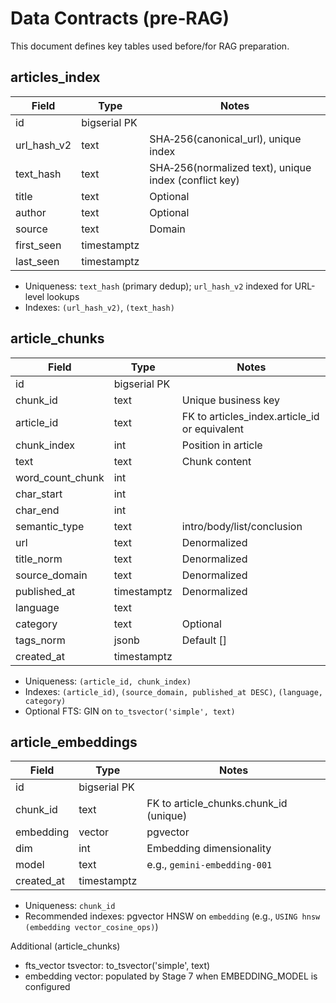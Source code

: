 # Data Contracts (pre‑RAG)

This document defines key tables used before/for RAG preparation.

## articles_index
| Field | Type | Notes |
|---|---|---|
| id | bigserial PK | |
| url_hash_v2 | text | SHA‑256(canonical_url), unique index |
| text_hash | text | SHA‑256(normalized text), unique index (conflict key) |
| title | text | Optional |
| author | text | Optional |
| source | text | Domain |
| first_seen | timestamptz | |
| last_seen | timestamptz | |

- Uniqueness: `text_hash` (primary dedup); `url_hash_v2` indexed for URL-level lookups
- Indexes: `(url_hash_v2)`, `(text_hash)`

## article_chunks
| Field | Type | Notes |
|---|---|---|
| id | bigserial PK | |
| chunk_id | text | Unique business key |
| article_id | text | FK to articles_index.article_id or equivalent |
| chunk_index | int | Position in article |
| text | text | Chunk content |
| word_count_chunk | int | |
| char_start | int | |
| char_end | int | |
| semantic_type | text | intro/body/list/conclusion |
| url | text | Denormalized |
| title_norm | text | Denormalized |
| source_domain | text | Denormalized |
| published_at | timestamptz | Denormalized |
| language | text | |
| category | text | Optional |
| tags_norm | jsonb | Default [] |
| created_at | timestamptz | |

- Uniqueness: `(article_id, chunk_index)`
- Indexes: `(article_id)`, `(source_domain, published_at DESC)`, `(language, category)`
- Optional FTS: GIN on `to_tsvector('simple', text)`

## article_embeddings
| Field | Type | Notes |
|---|---|---|
| id | bigserial PK | |
| chunk_id | text | FK to article_chunks.chunk_id (unique) |
| embedding | vector | pgvector |
| dim | int | Embedding dimensionality |
| model | text | e.g., `gemini-embedding-001` |
| created_at | timestamptz | |

- Uniqueness: `chunk_id`
- Recommended indexes: pgvector HNSW on `embedding` (e.g., `USING hnsw (embedding vector_cosine_ops)`)

Additional (article_chunks)
- fts_vector tsvector: to_tsvector('simple', text)
- embedding vector: populated by Stage 7 when EMBEDDING_MODEL is configured


